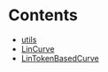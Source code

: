 

# Contents
- [utils](/contracts/linear/utils)
- [LinCurve](LinCurve.sol/abstract.LinCurve.md)
- [LinTokenBasedCurve](LinTokenBasedCurve.sol/abstract.LinTokenBasedCurve.md)
